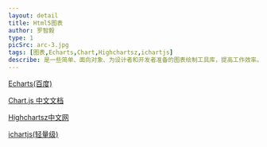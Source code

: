 ```yaml
---
layout: detail
title: Html5图表
author: 罗智毅
type: 1
picSrc: arc-3.jpg
tags: [图表,Echarts,Chart,Highchartsz,ichartjs]
describe: 是一些简单、面向对象、为设计者和开发者准备的图表绘制工具库，提高工作效率。
---
```


[Echarts(百度)][1]

[1]: http://echarts.baidu.com/index.html "Echarts(百度)"

[Chart.js 中文文档][2]

[2]: http://www.bootcss.com/p/chart.js/docs/ "Chart.js 中文文档"

[Highchartsz中文网][3]

[3]: http://www.hcharts.cn/ "Highchartsz中文网"

[ichartjs(轻量级)][4]

[4]: http://www.ichartjs.com/ "ichartjs(轻量级)"